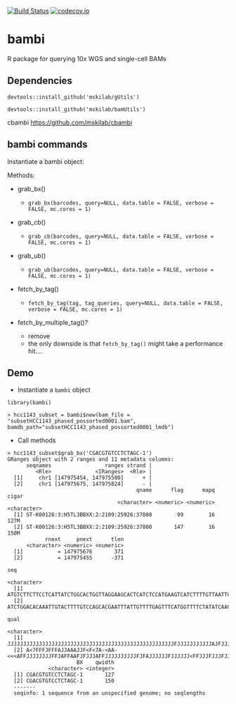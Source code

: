 [![Build Status](https://travis-ci.org/mskilab/bambi.svg?branch=master)](https://travis-ci.org/mskilab/bambi)
[![codecov.io](https://img.shields.io/codecov/c/github/mskilab/bambi.svg)](https://codecov.io/github/mskilab/bambi?branch=master)


# bambi
R package for querying 10x WGS and single-cell BAMs

## Dependencies


```{r}
devtools::install_github('mskilab/gUtils')
```

```{r}
devtools::install_github('mskilab/bamUtils')
```


cbambi
https://github.com/mskilab/cbambi

## bambi commands


Instantiate a bambi object:

Methods:

* grab_bx()
    * `grab_bx(barcodes, query=NULL, data.table = FALSE, verbose = FALSE, mc.cores = 1)`

* grab_cb()
    * `grab_cb(barcodes, query=NULL, data.table = FALSE, verbose = FALSE, mc.cores = 1)`

* grab_ub()
    * `grab_ub(barcodes, query=NULL, data.table = FALSE, verbose = FALSE, mc.cores = 1)`

* fetch_by_tag()
    * `fetch_by_tag(tag, tag_queries, query=NULL, data.table = FALSE, verbose = FALSE, mc.cores = 1)`

* fetch_by_multiple_tag()? 
    * remove
    * the only downside is that `fetch_by_tag()` might take a performance hit....

## Demo

* Instantiate a `bambi` object

```{r}
library(bambi)

> hcc1143_subset = bambi$new(bam_file = "subsetHCC1143_phased_possorted0001.bam", bamdb_path="subsetHCC1143_phased_possorted0001_lmdb")
```

* Call methods

```{r}
> hcc1143_subset$grab_bx('CGACGTGTCCTCTAGC-1')
GRanges object with 2 ranges and 11 metadata columns:
      seqnames                 ranges strand |
         <Rle>              <IRanges>  <Rle> |
  [1]     chr1 [147975454, 147975580]      + |
  [2]     chr1 [147975675, 147975824]      - |
                                         qname      flag      mapq       cigar
                                   <character> <numeric> <numeric> <character>
  [1] ST-K00126:3:H5TL3BBXX:2:2109:25926:37800        99        16        127M
  [2] ST-K00126:3:H5TL3BBXX:2:2109:25926:37800       147        16        150M
            rnext     pnext      tlen
      <character> <numeric> <numeric>
  [1]           = 147975676       371
  [2]           = 147975455      -371
                                                                                                                                                         seq
                                                                                                                                                 <character>
  [1]                        ATGTCTTCTTCCTCATTATCTGGCACTGGTTAGGAAGCACTCATCTCCATGAAGTCATCTTTTGTTAATTCCTCTGGTGTGGTGTGTATTAGCTCTTAAATTCCTCCAAGATCCATATCTTGCAACC
  [2] ATCTGGACACAAATTGTACTTTTGTCCAGCACGAATTTATTGTTTTGAGTTTCATGGTTTTCTATATCAACTGATGACATCTTGAAAGGTGTAAGCCTTCCAGACTTCCATGATGTTCTCTCTATTGGGTTTCTCTTTTGCAATGTTGAC
                                                                                                                                                        qual
                                                                                                                                                 <character>
  [1]                        JJJJJJJJJJJJJJJJJJJJJJJJJJJJJJJJJJJJJJJJJJJJJJJJJJJJJFJJJJJJJJJJJAJFJJJJJJJJJFJJJJJJJJJJFJJJJFFFJJJFJJJJJJAAJFJJJFAFAFFFJAA<7F<
  [2] A<7FFFJFFFAJJAAAJJF<F<7A-<AA-<<<AFFJJJJJJJJFFJAFFAAFJFJJJAFFJJJJJJJJJJFJFAJJJJJJFJJJJJJ<FFJJJFJJJFJJJJJJJJJJJJJFJJJJFFJ7JJJJF<JJJJJJJJJJJJJJJJJJJFFAA<
                      BX    qwidth
             <character> <integer>
  [1] CGACGTGTCCTCTAGC-1       127
  [2] CGACGTGTCCTCTAGC-1       150
  -------
  seqinfo: 1 sequence from an unspecified genome; no seqlengths
  ```

